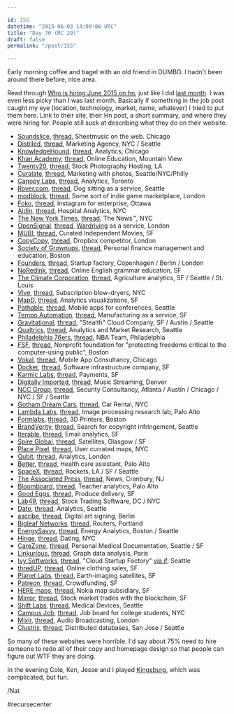 ```yaml
---

id: 155
datetime: "2015-06-03 14:09:06 UTC"
title: "Day 70 (RC 29)"
draft: false
permalink: "/post/155"

---
```


Early morning coffee and bagel with an old friend in DUMBO. I hadn't been around there before, nice area.

Read through [Who is hiring June 2015 on hn](https://news.ycombinator.com/item?id=9639001), just like I did [last month](https://writing.natwelch.com/post/127). I was even less picky than I was last month. Basically if something in the job post caught my eye (location, technology, market, name, whatever) I tried to put them here. Link to their site, their Hn post, a short summary, and where they were hiring for. People still suck at describing what they do on their website.

 - [Soundslice](https://www.soundslice.com/), [thread](https://news.ycombinator.com/item?id=9639034), Sheetmusic on the web. Chicago
 - [Distilled](https://www.distilled.net/), [thread](https://news.ycombinator.com/item?id=9639062), Marketing Agency, NYC / Seattle
 - [KnowledgeHound](https://knowledgehound.com/), [thread](https://news.ycombinator.com/item?id=9639063), Analytics, Chicago
 - [Khan Academy](https://web.archive.org/web/20240321185741/https://www.khanacademy.org/), [thread](https://web.archive.org/web/20210509090044/https://news.ycombinator.com/item?id=9639106), Online Education, Mountain View
 - [Twenty20](https://www.twenty20.com/), [thread](https://news.ycombinator.com/item?id=9639107), Stock Photography Hosting, LA
 - [Curalate](http://www.curalate.com/), [thread](https://news.ycombinator.com/item?id=9639145), Marketing with photos, Seattle/NYC/Philly
 - [Canopy Labs](https://canopylabs.com/), [thread](https://web.archive.org/web/20210515215220/https://news.ycombinator.com/item?id=9639183), Analytics, Toronto
 - [Rover.com](https://web.archive.org/web/20240320193211/https://www.rover.com/), [thread](https://news.ycombinator.com/item?id=9639188), Dog sitting as a service, Seattle
 - [modblock](http://modblock.net/), [thread](https://news.ycombinator.com/item?id=9639198), Some sort of indie game marketplace, London
 - [Foko](http://foko.co/), [thread](https://news.ycombinator.com/item?id=9639218), Instagram for enterprise, Ottawa
 - [Aidin](http://www.myaidin.com/index.html), [thread](https://news.ycombinator.com/item?id=9639235), Hospital Analytics, NYC
 - [The New York Times](http://developers.nytimes.com/careers/), [thread](https://news.ycombinator.com/item?id=9639292), The News&#8482;, NYC
 - [OpenSignal](http://opensignal.com/), [thread](https://news.ycombinator.com/item?id=9639339), [Wardriving](https://en.wikipedia.org/wiki/Wardriving) as a service, London
 - [MUBI](https://mubi.com/), [thread](https://news.ycombinator.com/item?id=9639385), Curated Independent Movies, SF
 - [CopyCopy](https://web.archive.org/web/20141219053943/https://www.copycopy.cc/), [thread](https://news.ycombinator.com/item?id=9639387), Dropbox competitor, London
 - [Society of Grownups](https://www.societyofgrownups.com/), [thread](https://news.ycombinator.com/item?id=9639404), Personal finance management and education, Boston
 - [Founders](http://founders.as/), [thread](https://news.ycombinator.com/item?id=9639583), Startup factory, Copenhagen / Berlin / London
 - [NoRedInk](https://www.noredink.com/), [thread](https://news.ycombinator.com/item?id=9639621), Online English grammar education, SF
 - [The Climate Corporation](https://www.climate.com/), [thread](https://news.ycombinator.com/item?id=9639654), Agriculture analytics,  SF / Seattle / St. Louis
 - [Vive](https://web.archive.org/web/20240321144715/https://vive.co/), [thread](https://news.ycombinator.com/item?id=9639656), Subscription blow-dryers, NYC
 - [MapD](http://www.mapd.com/), [thread](https://news.ycombinator.com/item?id=9639719), Analytics visualizations, SF
 - [Pathable](https://pathable.com/), [thread](https://news.ycombinator.com/item?id=9639725), Mobile apps for conferences, Seattle
 - [Tempo Automation](https://web.archive.org/web/20231213205610/https://www.tempoautomation.com/), [thread](https://news.ycombinator.com/item?id=9639750), Manufacturing as a service, SF
 - [Gravitational](http://gravitational.io), [thread](https://news.ycombinator.com/item?id=9639751), "Stealth" Cloud Company,  SF / Austin / Seattle
 - [Qualtrics](https://www.qualtrics.com/), [thread](https://news.ycombinator.com/item?id=9639759), Analytics and Market Research, Seattle
 - [Philadelphia 76ers](https://web.archive.org/web/20171128093055/http://nbateamjobs.teamworkonline.com/teamwork/jobs/jobskey.cfm?s=76ers), [thread](https://news.ycombinator.com/item?id=9639912), NBA Team, Philadelphia
 - [FSF](https://www.fsf.org/), [thread](https://news.ycombinator.com/item?id=9639913), Nonprofit foundation for "protecting freedoms critical to the computer-using public", Boston
 - [Vokal](https://www.vokal.io/), [thread](https://news.ycombinator.com/item?id=9640098), Mobile App Consultancy, Chicago
 - [Docker](https://www.docker.com/), [thread](https://news.ycombinator.com/item?id=9640180), Software infrastructure company, SF
 - [Karmic Labs](https://karmiclabs.com/), [thread](https://news.ycombinator.com/item?id=9640449), Payments, SF
 - [Digitally Imported](http://www.di.fm/), [thread](https://news.ycombinator.com/item?id=9640480), Music Streaming, Denver
 - [NCC Group](https://web.archive.org/web/20210513224135/https://nccgroup.trust/us/), [thread](https://web.archive.org/web/20210120114925/https://news.ycombinator.com/item?id=9640629), Security Consultancy, Atlanta / Austin / Chicago / NYC / SF / Seattle
 - [Gotham Dream Cars](https://www.gothamdreamcars.com/), [thread](https://news.ycombinator.com/item?id=9640651), Car Rental, NYC
 - [Lambda Labs](https://lambdal.com/), [thread](https://news.ycombinator.com/item?id=9640664), Image processing research lab, Palo Alto
 - [Formlabs](https://formlabs.com/), [thread](https://news.ycombinator.com/item?id=9640829), 3D Printers, Boston
 - [BrandVerity](https://www.brandverity.com/), [thread](https://news.ycombinator.com/item?id=9641115), Search for copyright infringement, Seattle
 - [Iterable](https://iterable.com/), [thread](https://news.ycombinator.com/item?id=9641136), Email analytics, SF
 - [Spire Global](http://www.spire.com/), [thread](https://news.ycombinator.com/item?id=9641169), Satellites, Glasgow / SF
 - [Place Pixel](http://www.placepixel.com/), [thread](https://news.ycombinator.com/item?id=9641261), User currated maps, NYC
 - [Qubit](http://www.qubit.com/), [thread](https://news.ycombinator.com/item?id=9641352), Analytics, London
 - [Better](https://www.getbetter.com/), [thread](https://news.ycombinator.com/item?id=9641410), Health care assistant, Palo Alto
 - [SpaceX](https://www.spacex.com/), [thread](https://web.archive.org/web/20201108224435/https://news.ycombinator.com/item?id=9641512), Rockets, LA / SF / Seattle
 - [The Associated Press](https://www.ap.org/), [thread](https://news.ycombinator.com/item?id=9641654), News, Cranbury, NJ
 - [Bloomboard](http://schools.bloomboard.com/), [thread](https://news.ycombinator.com/item?id=9641670), Teacher analytics, Palo Alto
 - [Good Eggs](https://www.goodeggs.com), [thread](https://news.ycombinator.com/item?id=9641760), Produce delivery, SF
 - [Lab49](https://www.lab49.com/), [thread](https://news.ycombinator.com/item?id=9641852), Stock Trading Software, DC / NYC
 - [Dato](https://web.archive.org/web/20180307021405/http://dato.com/), [thread](https://news.ycombinator.com/item?id=9642322), Analytics, Seattle
 - [ascribe](https://www.ascribe.io/), [thread](https://news.ycombinator.com/item?id=9642330), Digital art signing, Berlin
 - [Bigleaf Networks](https://www.bigleaf.net/), [thread](https://news.ycombinator.com/item?id=9642422), Routers, Portland
 - [EnergySavvy](https://www.energysavvy.com/), [thread](https://news.ycombinator.com/item?id=9642531), Energy Analytics, Boston / Seattle
 - [Hinge](https://hinge.co/), [thread](https://news.ycombinator.com/item?id=9642639), Dating, NYC
 - [CareZone](https://carezone.com/), [thread](https://news.ycombinator.com/item?id=9642646), Personal Medical Documentation, Seattle / SF
 - [Linkurious](http://linkurio.us/), [thread](https://news.ycombinator.com/item?id=9642686), Graph data analysis, Paris
 - [Ivy Softworks](http://www.ivysoftworks.com/), [thread](https://news.ycombinator.com/item?id=9642822), "Cloud Startup Factory" [via jf](https://twitter.com/jf/status/605849738198413312), Seattle
 - [thredUP](https://web.archive.org/web/20240321160815/https://www.thredup.com/), [thread](https://news.ycombinator.com/item?id=9642914), Online clothing sales, SF
 - [Planet Labs](https://www.planet.com/), [thread](https://news.ycombinator.com/item?id=9643154), Earth-imaging satellites, SF
 - [Patreon](https://www.patreon.com/), [thread](https://news.ycombinator.com/item?id=9643206), Crowdfunding, SF
 - [HERE maps](https://web.archive.org/web/20170319162917/http://realitylens.here.com/), [thread](https://news.ycombinator.com/item?id=9643251), Nokia map subsidiary, SF
 - [Mirror](https://mirror.co/), [thread](https://news.ycombinator.com/item?id=9643429), Stock market trades with the blockchain, SF
 - [Shift Labs](https://www.shiftlabs.com/), [thread](https://news.ycombinator.com/item?id=9643849), Medical Devices, Seattle
 - [Campus Job](https://www.campusjob.com/), [thread](https://news.ycombinator.com/item?id=9643863), Job board for college students, NYC
 - [Mixlr](https://mixlr.com/), [thread](https://news.ycombinator.com/item?id=9644391), Audio Broadcasting, London
 - [Clustrix](http://www.clustrix.com/), [thread](https://news.ycombinator.com/item?id=9647641), Distributed databases, San Jose / Seattle

So many of these websites were horrible. I'd say about 75% need to hire someone to redo all of their copy and homepage design so that people can figure out WTF they are doing.

In the evening Cole, Ken, Jesse and I played [Kingsburg](https://boardgamegeek.com/boardgame/27162/kingsburg), which was complicated, but fun.

/Nat

#recursecenter




